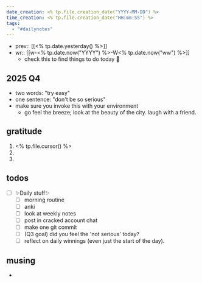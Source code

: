 ```yaml
---
date_creation: <% tp.file.creation_date("YYYY-MM-DD") %>
time_creation: <% tp.file.creation_date("HH:mm:SS") %>
tags:
  - "#dailynotes"
---
```

- prev:: [[<% tp.date.yesterday() %>]]
- wr:: [[w-<% tp.date.now("YYYY") %>-W<% tp.date.now("ww") %>]]
	- check this to find things to do today 💙 

## 2025 Q4
- two words: "try easy"
- one sentence: "don't be so serious"
- make sure you invoke this with your environment
	- go feel the breeze; look at the beauty of the city. laugh with a friend.

## gratitude
1. <% tp.file.cursor() %>
2. 
3. 

## todos
- [ ] ✨Daily stuff✨
	- [ ] morning routine
	- [ ] anki
	- [ ] look at weekly notes
	- [ ] post in cracked account chat
	- [ ] make one git commit
	- [ ] (Q3 goal) did you feel the 'not serious' today?
	- [ ] reflect on daily winnings (even just the start of the day). 

## musing
- 